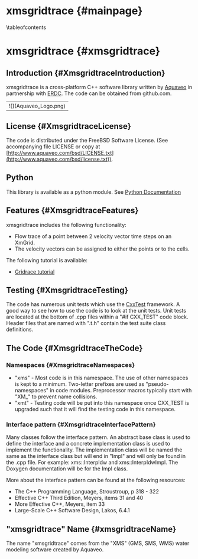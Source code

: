 xmsgridtrace {#mainpage}
============
\tableofcontents

xmsgridtrace {#xmsgridtrace}
============

Introduction {#XmsgridtraceIntroduction}
------------

xmsgridtrace is a cross-platform C++ software library written by [Aquaveo](http://www.aquaveo.com/) in partnership with [ERDC](http://www.erdc.usace.army.mil/). The code can be obtained from github.com.

<table align="center" border="0">
  <tr>
    <td>![](Aquaveo_Logo.png)</td>
  </tr>
</table>

License {#XmsgridtraceLicense}
-------

The code is distributed under the FreeBSD Software License. (See accompanying file LICENSE or copy at [http://www.aquaveo.com/bsd/LICENSE.txt](http://www.aquaveo.com/bsd/license.txt)). 

Python
------

This library is available as a python module. See [Python Documentation](./pydocs)

Features {#XmsgridtraceFeatures}
--------
xmsgridtrace includes the following functionality:

* Flow trace of a point between 2 velocity vector time steps on an XmGrid.
* The velocity vectors can be assigned to either the points or to the cells.

The following tutorial is available:

* [Gridrace tutorial](Gridtrace_Tutorial.md)

Testing {#XmsgridtraceTesting}
-------

The code has numerous unit tests which use the [CxxTest](http://cxxtest.com/) framework. A good way to see how to use the code is to look at the unit tests. Unit tests are located at the bottom of .cpp files within a "#if CXX_TEST" code block. Header files that are named with ".t.h" contain the test suite class definitions.

The Code {#XmsgridtraceTheCode}
--------
### Namespaces {#XmsgridtraceNamespaces}
* "xms" - Most code is in this namespace. The use of other namespaces is kept to a minimum. Two-letter prefixes are used as "pseudo-namespaces" in code modules. Preprocessor macros typically start with "XM_" to prevent name collisions.
* "xmt" - Testing code will be put into this namespace once CXX_TEST is upgraded such that it will find the testing code in this namespace.

### Interface pattern {#XmsgridtraceInterfacePattern}
Many classes follow the interface pattern. An abstract base class is used to define the interface and a concrete implementation class is used to implement the functionality. The implementation class will be named the same as the interface class but will end in "Impl" and will only be found in the .cpp file. For example: xms::InterpIdw and xms::InterpIdwImpl. The Doxygen documentation will be for the Impl class.

More about the interface pattern can be found at the following resources:
* The C++ Programming Language, Stroustroup, p 318 - 322
* Effective C++ Third Edition, Meyers, items 31 and 40
* More Effective C++, Meyers, item 33
* Large-Scale C++ Software Design, Lakos, 6.4.1

"xmsgridtrace" Name {#xmsgridtraceName}
------------
The name "xmsgridtrace" comes from the "XMS" (GMS, SMS, WMS) water modeling software created by Aquaveo.
